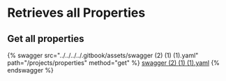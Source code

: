 # Retrieves all Properties

## Get all properties

{% swagger src="../../../../.gitbook/assets/swagger (2) (1) (1).yaml" path="/projects/properties" method="get" %}
[swagger (2) (1) (1).yaml](<../../../../.gitbook/assets/swagger (2) (1) (1).yaml>)
{% endswagger %}
